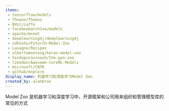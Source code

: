 ```yaml
---
items:
 - tensorflow/models
 - Theano/Theano
 - BVLC/caffe
 - facebookarchive/models
 - apache/mxnet
 - deeplearning4j/deeplearning4j
 - sdhnshu/Pytorch-Model-Zoo
 - Lasagne/Recipes
 - albertomontesg/keras-model-zoo
 - hindupuravinash/the-gan-zoo
 - likedan/Awesome-CoreML-Models
 - microsoft/CNTK
 - github/explore
display_name: 机器学习和深度学习Model Zoo
created_by: alanbraz
---
```

Model Zoo 是机器学习和深度学习中，开源框架和公司用来组织和管理模型库的常见的方式
